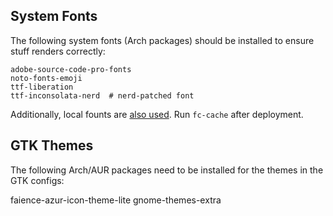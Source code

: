 ## System Fonts

The following system fonts (Arch packages) should be installed to ensure stuff
renders correctly:

```
adobe-source-code-pro-fonts
noto-fonts-emoji
ttf-liberation
ttf-inconsolata-nerd  # nerd-patched font

```

Additionally, local founts are [also used](./dot_fonts). Run `fc-cache` after deployment.


## GTK Themes

The following Arch/AUR packages need to be installed for the themes in the GTK
configs:

faience-azur-icon-theme-lite
gnome-themes-extra

